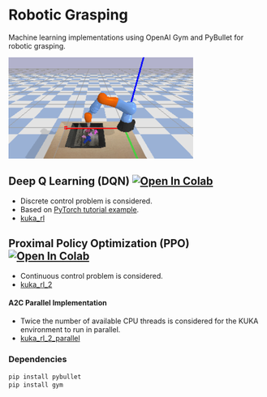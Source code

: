 # Robotic Grasping
Machine learning implementations using OpenAI Gym and PyBullet for robotic grasping.

<img src="img/kuka.gif" height="200">

## Deep Q Learning (DQN) [![Open In Colab](https://colab.research.google.com/assets/colab-badge.svg)](https://colab.research.google.com/github/mahyaret/kuka_rl/blob/master/kuka_rl.ipynb)
* Discrete control problem is considered.
* Based on [PyTorch tutorial example](https://pytorch.org/tutorials/intermediate/reinforcement_q_learning.html).
* [kuka_rl](https://github.com/mahyaret/kuka_rl/blob/master/kuka_rl.ipynb)


## Proximal Policy Optimization (PPO) [![Open In Colab](https://colab.research.google.com/assets/colab-badge.svg)](https://colab.research.google.com/github/mahyaret/kuka_rl/blob/master/kuka_rl_2.ipynb)
* Continuous control problem is considered.
* [kuka_rl_2](https://github.com/mahyaret/kuka_rl/blob/master/kuka_rl_2.ipynb)
#### A2C Parallel Implementation
* Twice the number of available CPU threads is considered for the KUKA environment to run in parallel.
* [kuka_rl_2_parallel](https://github.com/mahyaret/kuka_rl/blob/master/kuka_rl_2_parallel.ipynb)


### Dependencies
```
pip install pybullet
pip install gym
```
